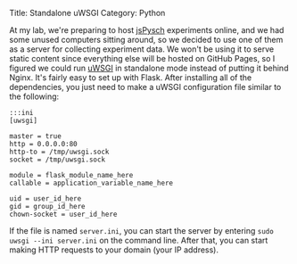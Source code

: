 Title: Standalone uWSGI
Category: Python

At my lab, we're preparing to host [jsPysch](http://www.jspsych.org) experiments online, and we had some unused computers sitting around, so we decided to use one of them as a server for collecting experiment data. We won't be using it to serve static content since everything else will be hosted on GitHub Pages, so I figured we could run [uWSGI](https://uwsgi-docs.readthedocs.org) in standalone mode instead of putting it behind Nginx. It's fairly easy to set up with Flask. After installing all of the dependencies, you just need to make a uWSGI configuration file similar to the following:

    :::ini
    [uwsgi]

    master = true
    http = 0.0.0.0:80
    http-to = /tmp/uwsgi.sock
    socket = /tmp/uwsgi.sock

    module = flask_module_name_here
    callable = application_variable_name_here

    uid = user_id_here
    gid = group_id_here
    chown-socket = user_id_here

If the file is named `server.ini`, you can start the server by entering `sudo uwsgi --ini server.ini` on the command line. After that, you can start making HTTP requests to your domain (your IP address).
